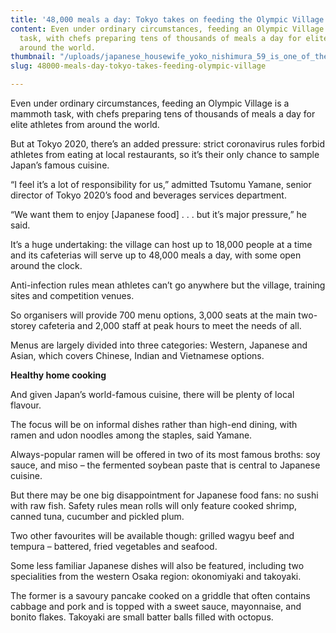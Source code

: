 ```yaml
---
title: '48,000 meals a day: Tokyo takes on feeding the Olympic Village'
content: Even under ordinary circumstances, feeding an Olympic Village is a mammoth
  task, with chefs preparing tens of thousands of meals a day for elite athletes from
  around the world.
thumbnail: "/uploads/japanese_housewife_yoko_nishimura_59_is_one_of_the_winners_in_the_2020_tokyo_olympic_village_food_recipe_contest_in_tokyo-_afp.jpg"
slug: 48000-meals-day-tokyo-takes-feeding-olympic-village

---
```

Even under ordinary circumstances, feeding an Olympic Village is a mammoth task, with chefs preparing tens of thousands of meals a day for elite athletes from around the world.

But at Tokyo 2020, there’s an added pressure: strict coronavirus rules forbid athletes from eating at local restaurants, so it’s their only chance to sample Japan’s famous cuisine.

“I feel it’s a lot of responsibility for us,” admitted Tsutomu Yamane, senior director of Tokyo 2020’s food and beverages services department.

“We want them to enjoy \[Japanese food\] . . . but it’s major pressure,” he said.

It’s a huge undertaking: the village can host up to 18,000 people at a time and its cafeterias will serve up to 48,000 meals a day, with some open around the clock.

Anti-infection rules mean athletes can’t go anywhere but the village, training sites and competition venues.

So organisers will provide 700 menu options, 3,000 seats at the main two-storey cafeteria and 2,000 staff at peak hours to meet the needs of all.

Menus are largely divided into three categories: Western, Japanese and Asian, which covers Chinese, Indian and Vietnamese options.

**Healthy home cooking**

And given Japan’s world-famous cuisine, there will be plenty of local flavour.

The focus will be on informal dishes rather than high-end dining, with ramen and udon noodles among the staples, said Yamane.

Always-popular ramen will be offered in two of its most famous broths: soy sauce, and miso – the fermented soybean paste that is central to Japanese cuisine.

But there may be one big disappointment for Japanese food fans: no sushi with raw fish. Safety rules mean rolls will only feature cooked shrimp, canned tuna, cucumber and pickled plum.

Two other favourites will be available though: grilled wagyu beef and tempura – battered, fried vegetables and seafood.

Some less familiar Japanese dishes will also be featured, including two specialities from the western Osaka region: okonomiyaki and takoyaki.

The former is a savoury pancake cooked on a griddle that often contains cabbage and pork and is topped with a sweet sauce, mayonnaise, and bonito flakes. Takoyaki are small batter balls filled with octopus.